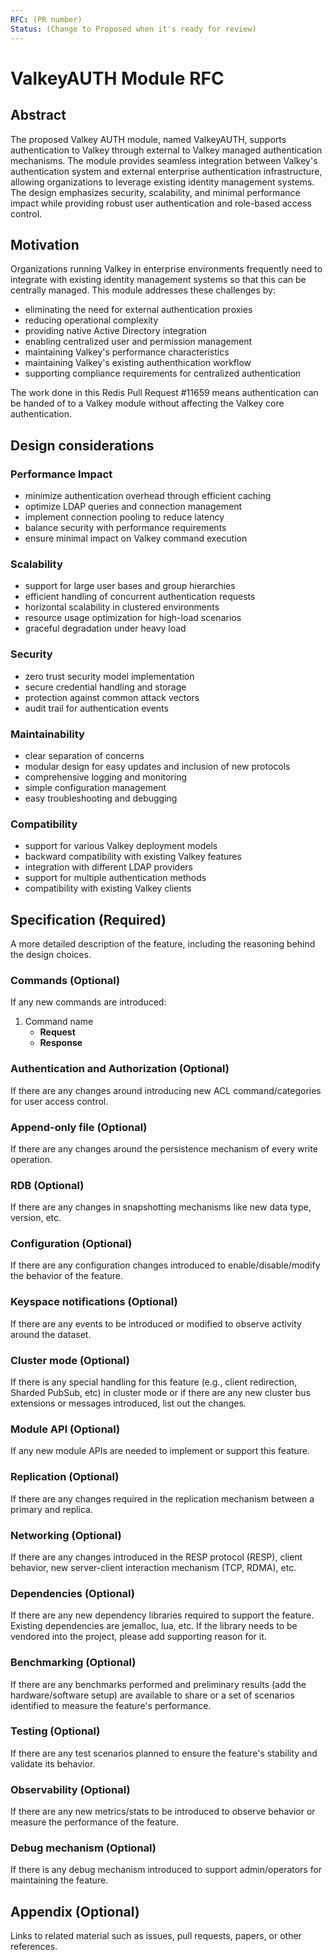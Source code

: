```yaml
---
RFC: (PR number)
Status: (Change to Proposed when it's ready for review)
---
```


# ValkeyAUTH Module RFC

## Abstract

The proposed Valkey AUTH module, named ValkeyAUTH, supports authentication to Valkey through external to Valkey managed authentication mechanisms. The module provides seamless integration between Valkey's authentication system and external enterprise authentication infrastructure, allowing organizations to leverage existing identity management systems. The design emphasizes security, scalability, and minimal performance impact while providing robust user authentication and role-based access control.

## Motivation

Organizations running Valkey in enterprise environments frequently need to integrate with existing identity management systems so that this can be centrally managed. This module addresses these challenges by:

- eliminating the need for external authentication proxies
- reducing operational complexity
- providing native Active Directory integration
- enabling centralized user and permission management
- maintaining Valkey's performance characteristics
- maintaining Valkey's existing authenthication workflow
- supporting compliance requirements for centralized authentication

The work done in this Redis Pull Request #11659 means authentication can be handed of to a Valkey module without affecting the Valkey core authentication.

## Design considerations

### Performance Impact

- minimize authentication overhead through efficient caching
- optimize LDAP queries and connection management
- implement connection pooling to reduce latency
- balance security with performance requirements
- ensure minimal impact on Valkey command execution

### Scalability

- support for large user bases and group hierarchies
- efficient handling of concurrent authentication requests
- horizontal scalability in clustered environments
- resource usage optimization for high-load scenarios
- graceful degradation under heavy load

### Security

- zero trust security model implementation
- secure credential handling and storage
- protection against common attack vectors
- audit trail for authentication events

### Maintainability

- clear separation of concerns
- modular design for easy updates and inclusion of new protocols
- comprehensive logging and monitoring
- simple configuration management
- easy troubleshooting and debugging

### Compatibility

- support for various Valkey deployment models
- backward compatibility with existing Valkey features
- integration with different LDAP providers
- support for multiple authentication methods
- compatibility with existing Valkey clients

## Specification (Required)

A more detailed description of the feature, including the reasoning behind the design choices.

### Commands (Optional)

If any new commands are introduced:

1. Command name
   - **Request**
   - **Response**

### Authentication and Authorization (Optional)

If there are any changes around introducing new ACL command/categories for user access control.

### Append-only file (Optional)

If there are any changes around the persistence mechanism of every write operation.

### RDB (Optional)

If there are any changes in snapshotting mechanisms like new data type, version, etc.

### Configuration (Optional)

If there are any configuration changes introduced to enable/disable/modify the behavior of the feature.

### Keyspace notifications (Optional)

If there are any events to be introduced or modified to observe activity around the dataset.

### Cluster mode (Optional)

If there is any special handling for this feature (e.g., client redirection, Sharded PubSub, etc) in cluster mode or if there are any new cluster bus extensions or messages introduced, list out the changes.

### Module API (Optional)

If any new module APIs are needed to implement or support this feature.

### Replication (Optional)

If there are any changes required in the replication mechanism between a primary and replica.

### Networking (Optional)

If there are any changes introduced in the RESP protocol (RESP), client behavior, new server-client interaction mechanism (TCP, RDMA), etc.

### Dependencies (Optional)

If there are any new dependency libraries required to support the feature. Existing dependencies are jemalloc, lua, etc. If the library needs to be vendored into the project, please add supporting reason for it.

### Benchmarking (Optional)

If there are any benchmarks performed and preliminary results (add the hardware/software setup) are available to share or a set of scenarios identified to measure the feature's performance. 

### Testing (Optional)

If there are any test scenarios planned to ensure the feature's stability and validate its behavior.

### Observability (Optional)

If there are any new metrics/stats to be introduced to observe behavior or measure the performance of the feature.

### Debug mechanism (Optional)

If there is any debug mechanism introduced to support admin/operators for maintaining the feature.

## Appendix (Optional)

Links to related material such as issues, pull requests, papers, or other references.
